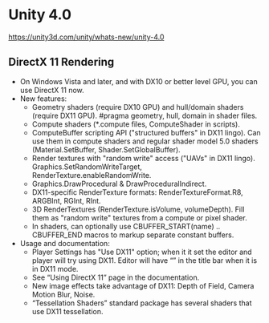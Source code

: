 # Unity 4.0

https://unity3d.com/unity/whats-new/unity-4.0

## DirectX 11 Rendering



*   On Windows Vista and later, and with DX10 or better level GPU, you can use DirectX 11 now.
*   New features:
    *   Geometry shaders (require DX10 GPU) and hull/domain shaders (require DX11 GPU). #pragma geometry, hull, domain in shader files.
    *   Compute shaders (\*.compute files, ComputeShader in scripts).
    *   ComputeBuffer scripting API ("structured buffers" in DX11 lingo). Can use them in compute shaders and regular shader model 5.0 shaders (Material.SetBuffer, Shader.SetGlobalBuffer).
    *   Render textures with "random write" access ("UAVs" in DX11 lingo). Graphics.SetRandomWriteTarget, RenderTexture.enableRandomWrite.
    *   Graphics.DrawProcedural & DrawProceduralIndirect.
    *   DX11-specific RenderTexture formats: RenderTextureFormat.R8, ARGBInt, RGInt, RInt.
    *   3D RenderTextures (RenderTexture.isVolume, volumeDepth). Fill them as "random write" textures from a compute or pixel shader.
    *   In shaders, can optionally use CBUFFER\_START(name) .. CBUFFER\_END macros to markup separate constant buffers.
*   Usage and documentation:
    *   Player Settings has "Use DX11" option; when it it set the editor and player will try using DX11. Editor will have “” in the title bar when it is in DX11 mode.
    *   See “Using DirectX 11” page in the documentation.
    *   New image effects take advantage of DX11: Depth of Field, Camera Motion Blur, Noise.
    *   “Tessellation Shaders” standard package has several shaders that use DX11 tessellation.